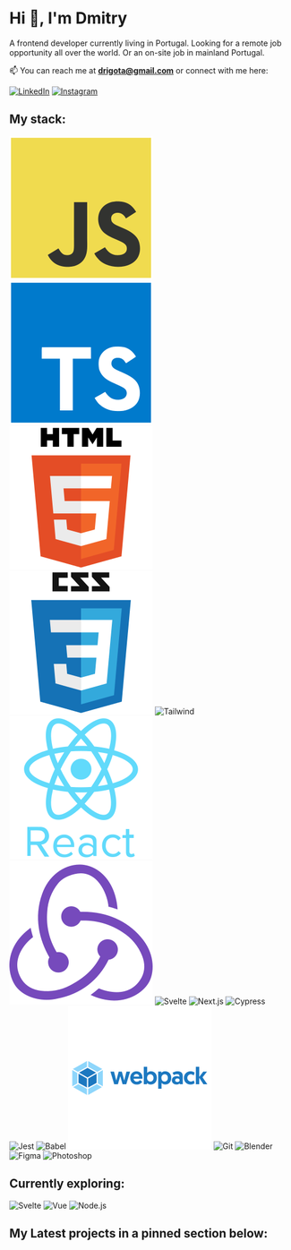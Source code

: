 # Hi 👋, I'm Dmitry

A frontend developer currently living in Portugal. Looking for a remote job opportunity all over the world. Or an on-site job in mainland Portugal.

📫 You can reach me at **drigota@gmail.com** or connect with me here:

[![LinkedIn](https://raw.githubusercontent.com/rahuldkjain/github-profile-readme-generator/master/src/images/icons/Social/linked-in-alt.svg)](https://linkedin.com/in/dmitry-drigota-19a552296)
[![Instagram](https://raw.githubusercontent.com/rahuldkjain/github-profile-readme-generator/master/src/images/icons/Social/instagram.svg)](https://instagram.com/trikota)

## My stack:

![JavaScript](https://raw.githubusercontent.com/devicons/devicon/master/icons/javascript/javascript-original.svg)
![TypeScript](https://raw.githubusercontent.com/devicons/devicon/master/icons/typescript/typescript-original.svg)
![HTML5](https://raw.githubusercontent.com/devicons/devicon/master/icons/html5/html5-original-wordmark.svg)
![CSS3](https://raw.githubusercontent.com/devicons/devicon/master/icons/css3/css3-original-wordmark.svg)
![Tailwind](https://www.vectorlogo.zone/logos/tailwindcss/tailwindcss-icon.svg)
![React](https://raw.githubusercontent.com/devicons/devicon/master/icons/react/react-original-wordmark.svg)
![Redux](https://raw.githubusercontent.com/devicons/devicon/master/icons/redux/redux-original.svg)
![Svelte](https://upload.wikimedia.org/wikipedia/commons/1/1b/Svelte_Logo.svg)
![Next.js](https://cdn.worldvectorlogo.com/logos/nextjs-2.svg)
![Cypress](https://raw.githubusercontent.com/simple-icons/simple-icons/6e46ec1fc23b60c8fd0d2f2ff46db82e16dbd75f/icons/cypress.svg)
![Jest](https://www.vectorlogo.zone/logos/jestjsio/jestjsio-icon.svg)
![Babel](https://upload.wikimedia.org/wikipedia/commons/thumb/0/02/Babel_Logo.svg/1280px-Babel_Logo.svg.png)
![Webpack](https://raw.githubusercontent.com/devicons/devicon/d00d0969292a6569d45b06d3f350f463a0107b0d/icons/webpack/webpack-original-wordmark.svg)
![Git](https://www.vectorlogo.zone/logos/git-scm/git-scm-icon.svg)
![Blender](https://download.blender.org/branding/community/blender_community_badge_white.svg)
![Figma](https://www.vectorlogo.zone/logos/figma/figma-icon.svg)
![Photoshop](https://upload.wikimedia.org/wikipedia/commons/thumb/a/af/Adobe_Photoshop_CC_icon.svg/2101px-Adobe_Photoshop_CC_icon.svg.png)

## Currently exploring:

![Svelte](https://upload.wikimedia.org/wikipedia/commons/1/1b/Svelte_Logo.svg)
![Vue](https://encrypted-tbn0.gstatic.com/images?q=tbn:ANd9GcRXWpKssafdf9WKmMrMR2kWeMqmfHH5ljRQ5ICqgATmbg&s)
![Node.js](https://upload.wikimedia.org/wikipedia/commons/thumb/d/d9/Node.js_logo.svg/120px-Node.js_logo.svg.png)

## My Latest projects in a pinned section below:
